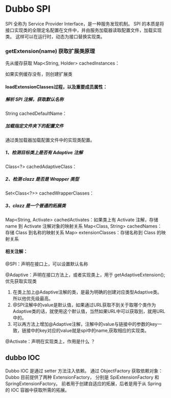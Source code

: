# Dubbo SPI

SPI 全称为 Service Provider Interface，是一种服务发现机制。
SPI 的本质是将接口实现类的全限定名配置在文件中，并由服务加载器读取配置文件，加载实现类。
这样可以在运行时，动态为接口替换实现类。

### getExtension(name) 获取扩展类原理
先从缓存获取
Map<String, Holder<Object>> cachedInstances：

如果实例缓存没有，则创建扩展类

#### loadExtensionClasses过程，以及重要成员属性：

##### 解析 SPI 注解，获取默认名称
String cachedDefaultName：

##### 加载指定文件夹下的配置文件
通过类加载器加载配置文件中的实现类配置。

##### 1、检测目标类上是否有 Adaptive 注解
Class<?> cachedAdaptiveClass：

##### 2、检测 clazz 是否是 Wrapper 类型
Set<Class<?>> cachedWrapperClasses：

##### 3、clazz 是一个普通的拓展类
Map<String, Activate> cachedActivates：如果类上有 Activate 注解，存储 name 到 Activate 注解对象的映射关系
Map<Class<?>, String> cachedNames：存储 Class 到名称的映射关系
Map<String, Class<?>> extensionClasses：存储名称到 Class 的映射关系


#### 相关注解：
@SPI：声明在接口上，可以设置默认名称

@Adaptive：声明在接口方法上，或者实现类上，用于 getAdaptiveExtension(); 优先获取实现类 
1. 在类上加上@Adaptive注解的类，是最为明确的创建对应类型Adaptive类。所以他优先级最高。
2. @SPI注解中的value是默认值，如果通过URL获取不到关于取哪个类作为Adaptive类的话，就使用这个默认值，当然如果URL中可以获取到，就用URL中的。
3. 可以再方法上增加@Adaptive注解，注解中的value与链接中的参数的key一致，链接中的key对应的value就是spi中的name,获取相应的实现类。


@Activate：声明在实现类上，作用是什么 ？


## dubbo IOC
Dubbo IOC 是通过 setter 方法注入依赖。
通过 ObjectFactory 获取依赖对象：Dubbo 目前提供了两种 ExtensionFactory，
分别是 SpiExtensionFactory 和 SpringExtensionFactory。
前者用于创建自适应的拓展，后者是用于从 Spring 的 IOC 容器中获取所需的拓展。

